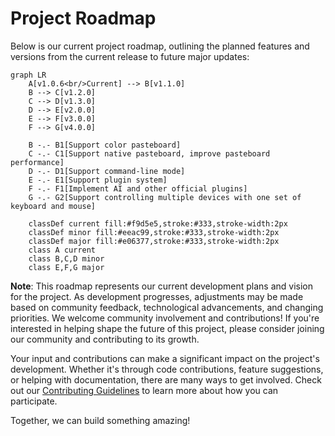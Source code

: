 # Project Roadmap

Below is our current project roadmap, outlining the planned features and versions from the current release to future major updates:

```mermaid
graph LR
    A[v1.0.6<br/>Current] --> B[v1.1.0]
    B --> C[v1.2.0]
    C --> D[v1.3.0]
    D --> E[v2.0.0]
    E --> F[v3.0.0]
    F --> G[v4.0.0]

    B -.- B1[Support color pasteboard]
    C -.- C1[Support native pasteboard, improve pasteboard performance]
    D -.- D1[Support command-line mode]
    E -.- E1[Support plugin system]
    F -.- F1[Implement AI and other official plugins]
    G -.- G2[Support controlling multiple devices with one set of keyboard and mouse]

    classDef current fill:#f9d5e5,stroke:#333,stroke-width:2px
    classDef minor fill:#eeac99,stroke:#333,stroke-width:2px
    classDef major fill:#e06377,stroke:#333,stroke-width:2px
    class A current
    class B,C,D minor
    class E,F,G major
```

**Note**: This roadmap represents our current development plans and vision for the project. As development progresses, adjustments may be made based on community feedback, technological advancements, and changing priorities. We welcome community involvement and contributions! If you're interested in helping shape the future of this project, please consider joining our community and contributing to its growth.

Your input and contributions can make a significant impact on the project's development. Whether it's through code contributions, feature suggestions, or helping with documentation, there are many ways to get involved. Check out our [Contributing Guidelines](./Contributing.md) to learn more about how you can participate.

Together, we can build something amazing!